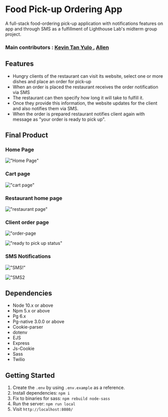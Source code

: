 
# Food Pick-up Ordering App

A full-stack food-ordering pick-up application with notifications features on app and through SMS as a fulfillment of Lighthouse Lab's midterm  group project.

### Main contributors : <a href = "https://github.com/Sudoyulo">Kevin Tan Yulo </a>, <a href="https://github.com/Allenzzp">Allen</a>
## Features
- Hungry clients of the  restaurant can visit its website, select one or more dishes and place an order for pick-up
- When an order is placed the restaurant receives the order notification via SMS 
- The restaurant can then specify how long it will take to fulfill it.
- Once they provide this information, the website updates for the client and also notifies them via SMS.
- When the order is prepared  restaurant notifies client again with message as "your order is ready to pick up".


## Final Product

### Home Page
!["Home Page"](https://github.com/simarjeet518/lightEats/blob/master/docs/home-page.png?raw=true)

### Cart page
!["cart page"](https://github.com/simarjeet518/lightEats/blob/master/docs/cart.png?raw=true)


### Restaurant home page
!["restaurant page"](https://github.com/simarjeet518/lightEats/blob/master/docs/restaurent.png?raw=true)


### Client order page
!["order-page](https://github.com/simarjeet518/lightEats/blob/master/docs/orderStatus.png?raw=true)


!["ready to pick up status"](https://github.com/simarjeet518/lightEats/blob/master/docs/readytopickup.png?raw=true)



### SMS Notifications
!["SMS!"](https://github.com/simarjeet518/lightEats/blob/master/docs/SMS1.png?raw=true)

!["SMS2](https://github.com/simarjeet518/lightEats/blob/master/docs/SMS2.png?raw=true)


## Dependencies
- Node 10.x or above
- Npm 5.x or above
- Pg 6.x
- Pg-native 3.0.0 or above
- Cookie-parser
- dotenv
- EJS
- Express
- Js-Cookie
- Sass
- Twilio

## Getting Started

1. Create the `.env` by using `.env.example` as a reference.
2. Install dependencies: `npm i`
3. Fix to binaries for sass: `npm rebuild node-sass`
4. Run the server: `npm run local`
5. Visit `http://localhost:8080/`


